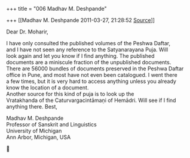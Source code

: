+++
title = "006 Madhav M. Deshpande"

+++
[[Madhav M. Deshpande	2011-03-27, 21:28:52 [Source](https://groups.google.com/g/bvparishat/c/j3Txb5n32Uw)]]



Dear Dr. Moharir,  
  
I have only consulted the published volumes of the Peshwa Daftar,  
and I have not seen any reference to the Satyanarayana Puja. Will  
look again and let you know if I find anything. The published  
documents are a miniscule fraction of the unpublished documents.  
There are 56000 bundles of documents preserved in the Peshwa Daftar  
office in Pune, and most have not even been catalogued. I went there  
a few times, but it is very hard to access anything unless you already  
know the location of a document.  
Another source for this kind of puja is to look up the  
Vratakhanda of the Caturvargacintāmaṇi of Hemādri. Will see if I find  
anything there. Best,  

  
Madhav M. Deshpande  
Professor of Sanskrit and Linguistics  
University of Michigan  
Ann Arbor, Michigan, USA  
  



